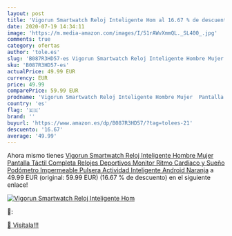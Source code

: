 ```yaml
---
layout: post
title: 'Vigorun Smartwatch Reloj Inteligente Hom al 16.67 % de descuento'
date: 2020-07-19 14:34:11
image: 'https://m.media-amazon.com/images/I/51rAWvXmmQL._SL400_.jpg'
comments: true
category: ofertas
author: 'tole.es'
slug: 'B087R3HD57-es Vigorun Smartwatch Reloj Inteligente Hombre Mujer Pantalla...'
sku: 'B087R3HD57-es'
actualPrice: 49.99 EUR
currency: EUR
price: 49.99
comparePrice: 59.99 EUR
prodname: 'Vigorun Smartwatch Reloj Inteligente Hombre Mujer  Pantalla Táctil Completa Relojes Deportivos  Monitor Ritmo Cardíaco y Sueño  Podómetro  Impermeable Pulsera Actividad Inteligente Android Naranja'
country: 'es'
flag: '🇪🇸'
brand: ''
buyurl: 'https://www.amazon.es/dp/B087R3HD57/?tag=tolees-21'
descuento: '16.67'
average: '49.99'
---
```


Ahora mismo tienes [Vigorun Smartwatch Reloj Inteligente Hombre Mujer  Pantalla Táctil Completa Relojes Deportivos  Monitor Ritmo Cardíaco y Sueño  Podómetro  Impermeable Pulsera Actividad Inteligente Android Naranja](https://www.amazon.es/dp/B087R3HD57/?tag=tolees-21) a 49.99 EUR (original: 59.99 EUR) (16.67 %  de descuento) en el siguiente enlace!

[![Vigorun Smartwatch Reloj Inteligente Hom](https://m.media-amazon.com/images/I/51rAWvXmmQL._SL400_.jpg)](https://www.amazon.es/dp/B087R3HD57/?tag=tolees-21)

🔎:


[🛒 Visítala!!!](https://www.amazon.es/dp/B087R3HD57/?tag=tolees-21)
